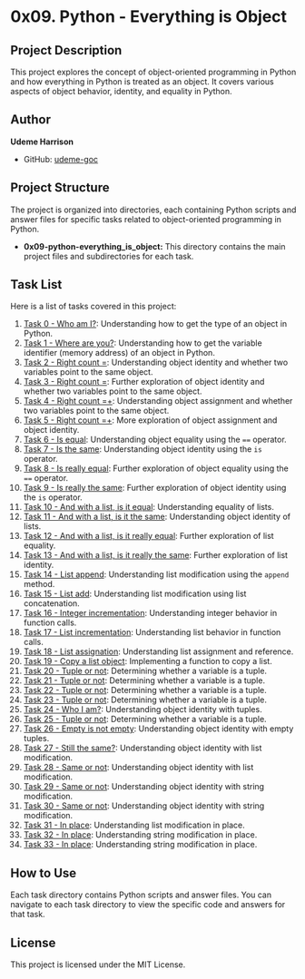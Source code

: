 # 0x09. Python - Everything is Object

## Project Description

This project explores the concept of object-oriented programming in Python and how everything in Python is treated as an object. It covers various aspects of object behavior, identity, and equality in Python.

## Author

**Udeme Harrison**
- GitHub: [udeme-goc](https://github.com/udeme-goc)

## Project Structure

The project is organized into directories, each containing Python scripts and answer files for specific tasks related to object-oriented programming in Python.

- **0x09-python-everything_is_object:** This directory contains the main project files and subdirectories for each task.

## Task List

Here is a list of tasks covered in this project:

1. [Task 0 - Who am I?](./0-answer.txt): Understanding how to get the type of an object in Python.
2. [Task 1 - Where are you?](./1-answer.txt): Understanding how to get the variable identifier (memory address) of an object in Python.
3. [Task 2 - Right count =](./2-answer.txt): Understanding object identity and whether two variables point to the same object.
4. [Task 3 - Right count =](./3-answer.txt): Further exploration of object identity and whether two variables point to the same object.
5. [Task 4 - Right count =+](./4-answer.txt): Understanding object assignment and whether two variables point to the same object.
6. [Task 5 - Right count =+](./5-answer.txt): More exploration of object assignment and object identity.
7. [Task 6 - Is equal](./6-answer.txt): Understanding object equality using the `==` operator.
8. [Task 7 - Is the same](./7-answer.txt): Understanding object identity using the `is` operator.
9. [Task 8 - Is really equal](./8-answer.txt): Further exploration of object equality using the `==` operator.
10. [Task 9 - Is really the same](./9-answer.txt): Further exploration of object identity using the `is` operator.
11. [Task 10 - And with a list, is it equal](./10-answer.txt): Understanding equality of lists.
12. [Task 11 - And with a list, is it the same](./11-answer.txt): Understanding object identity of lists.
13. [Task 12 - And with a list, is it really equal](./12-answer.txt): Further exploration of list equality.
14. [Task 13 - And with a list, is it really the same](./13-answer.txt): Further exploration of list identity.
15. [Task 14 - List append](./14-answer.txt): Understanding list modification using the `append` method.
16. [Task 15 - List add](./15-answer.txt): Understanding list modification using list concatenation.
17. [Task 16 - Integer incrementation](./16-answer.txt): Understanding integer behavior in function calls.
18. [Task 17 - List incrementation](./17-answer.txt): Understanding list behavior in function calls.
19. [Task 18 - List assignation](./18-answer.txt): Understanding list assignment and reference.
20. [Task 19 - Copy a list object](./19-copy_list.py): Implementing a function to copy a list.
21. [Task 20 - Tuple or not](./20-answer.txt): Determining whether a variable is a tuple.
22. [Task 21 - Tuple or not](./21-answer.txt): Determining whether a variable is a tuple.
23. [Task 22 - Tuple or not](./22-answer.txt): Determining whether a variable is a tuple.
24. [Task 23 - Tuple or not](./23-answer.txt): Determining whether a variable is a tuple.
25. [Task 24 - Who I am?](./24-answer.txt): Understanding object identity with tuples.
26. [Task 25 - Tuple or not](./25-answer.txt): Determining whether a variable is a tuple.
27. [Task 26 - Empty is not empty](./26-answer.txt): Understanding object identity with empty tuples.
28. [Task 27 - Still the same?](./27-answer.txt): Understanding object identity with list modification.
29. [Task 28 - Same or not](./28-answer.txt): Understanding object identity with list modification.
30. [Task 29 - Same or not](./29-answer.txt): Understanding object identity with string modification.
31. [Task 30 - Same or not](./30-answer.txt): Understanding object identity with string modification.
32. [Task 31 - In place](./31-answer.txt): Understanding list modification in place.
33. [Task 32 - In place](./32-answer.txt): Understanding string modification in place.
34. [Task 33 - In place](./33-answer.txt): Understanding string modification in place.

## How to Use

Each task directory contains Python scripts and answer files. You can navigate to each task directory to view the specific code and answers for that task.

## License

This project is licensed under the MIT License.
